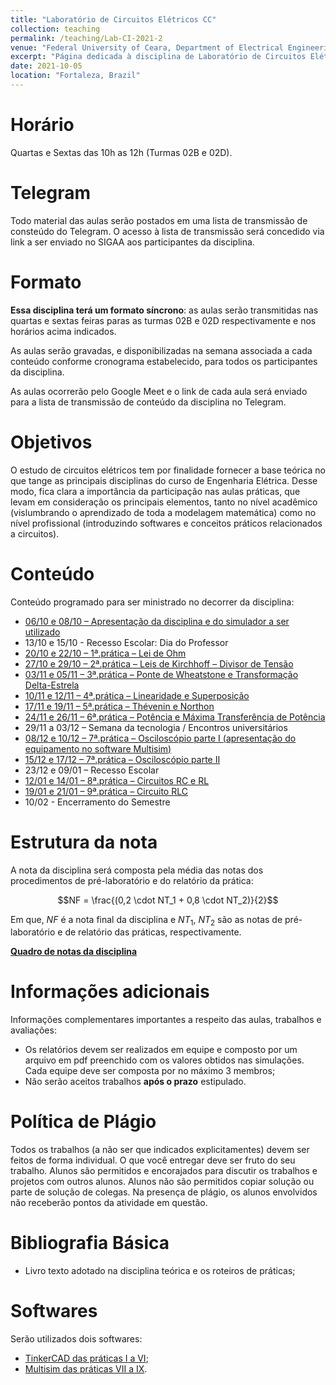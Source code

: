 ```yaml
---
title: "Laboratório de Circuitos Elétricos CC"
collection: teaching
permalink: /teaching/Lab-CI-2021-2
venue: "Federal University of Ceara, Department of Electrical Engineering"
excerpt: "Página dedicada à disciplina de Laboratório de Circuitos Elétricos - 2021.2"
date: 2021-10-05
location: "Fortaleza, Brazil"
---
```


# Horário

Quartas e Sextas das 10h as 12h (Turmas 02B e 02D).

# Telegram

Todo material das aulas serão postados em uma lista de transmissão de consteúdo do Telegram. O acesso à lista de transmissão será concedido via link a ser enviado no SIGAA aos participantes da disciplina.

# Formato

**Essa disciplina terá um formato síncrono**: as aulas serão transmitidas nas quartas e sextas feiras paras as turmas 02B e 02D respectivamente e nos horários acima indicados.

As aulas serão gravadas, e disponibilizadas na semana associada a cada conteúdo conforme cronograma estabelecido, para todos os participantes da disciplina.

As aulas ocorrerão pelo Google Meet e o link de cada aula será enviado para a lista de transmissão de conteúdo da disciplina no Telegram.

# Objetivos

O estudo de circuitos elétricos tem por finalidade fornecer a base teórica no que tange as principais disciplinas do curso de Engenharia Elétrica. Desse modo, fica clara a importância da participação nas aulas práticas, que levam em consideração os principais elementos, tanto no nível acadêmico (vislumbrando o aprendizado de toda a modelagem matemática) como no nível profissional (introduzindo softwares e conceitos práticos relacionados a circuitos).

# Conteúdo

Conteúdo programado para ser ministrado no decorrer da disciplina:

- [06/10 e 08/10 – Apresentação da disciplina e do simulador a ser utilizado](/teaching/Lab-CI-2021-2/Apresentacao)
- 13/10 e 15/10 - Recesso Escolar:  Dia do Professor
- [20/10 e 22/10 – 1ª.prática – Lei de Ohm](/teaching/Lab-CI-2021-2/Lab-I)
- [27/10 e 29/10 – 2ª.prática – Leis de Kirchhoff – Divisor de Tensão](/teaching/Lab-CI-2021-2/Lab-II) 
- [03/11 e 05/11 – 3ª.prática – Ponte de Wheatstone e Transformação Delta-Estrela](/teaching/Lab-CI-2021-2/Lab-III)
- [10/11 e 12/11 – 4ª.prática – Linearidade e Superposição](/teaching/Lab-CI-2021-2/Lab-IV)
- [17/11 e 19/11 – 5ª.prática – Thévenin e Northon](/teaching/Lab-CI-2021-2/Lab-V)
- [24/11  e 26/11  – 6ª.prática – Potência e Máxima Transferência de Potência](/teaching/Lab-CI-2021-2/Lab-VI)
- 29/11 a 03/12 – Semana da tecnologia / Encontros universitários
- [08/12 e 10/12 – 7ª.prática – Osciloscópio parte I (apresentação do equipamento no software Multisim)](/teaching/Lab-CI-2021-2/Lab-VIIa)
- [15/12 e 17/12 – 7ª.prática – Osciloscópio parte II](/teaching/Lab-CI-2021-2/Lab-VIIb)
- 23/12 e 09/01 – Recesso Escolar 
- [12/01 e 14/01 – 8ª.prática – Circuitos RC e RL](/teaching/Lab-CI-2021-2/Lab-VIII)
- [19/01 e 21/01 – 9ª.prática – Circuito RLC](/teaching/Lab-CI-2021-2/Lab-IX)
- 10/02 - Encerramento do Semestre

# Estrutura da nota

A nota da disciplina será composta pela média das notas dos procedimentos de pré-laboratório e do relatório da prática:

$$NF = \frac{(0,2 \cdot NT_1 + 0,8 \cdot NT_2)}{2}$$

Em que, $NF$ é a nota final da disciplina e $NT_1$, $NT_2$ são as notas de pré-laboratório e de relatório das práticas, respectivamente.

[**Quadro de notas da disciplina**](/teaching/Lab-CI-2021-2/notas)

# Informações adicionais

Informações complementares importantes a respeito das aulas, trabalhos e avaliações:
- Os relatórios devem ser realizados em equipe e composto por um arquivo em pdf preenchido com os valores obtidos nas simulações. Cada equipe deve ser composta por no máximo 3 membros;
- Não serão aceitos trabalhos **após o prazo** estipulado.

# Política de Plágio

Todos os trabalhos (a não ser que indicados explicitamentes) devem ser feitos de forma individual. O que você entregar deve ser fruto do seu trabalho. Alunos são permitidos e encorajados para discutir os trabalhos e projetos com outros alunos. Alunos não são permitidos copiar solução ou parte de solução de colegas. Na presença de plágio, os alunos envolvidos não receberão pontos da atividade em questão.

# Bibliografia Básica
- Livro texto adotado na disciplina teórica e os roteiros de práticas;

# Softwares
Serão utilizados dois softwares:
- [TinkerCAD das práticas I a VI](https://www.tinkercad.com/);
- [Multisim das práticas VII a IX](https://www.ni.com/pt-br/support/downloads/software-products/download.multisim.html).
